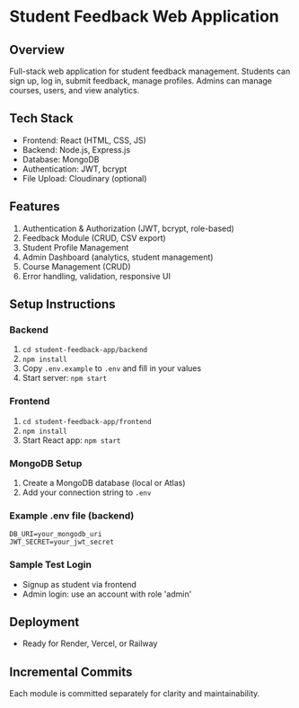 # Student Feedback Web Application

## Overview
Full-stack web application for student feedback management. Students can sign up, log in, submit feedback, manage profiles. Admins can manage courses, users, and view analytics.

## Tech Stack
- Frontend: React (HTML, CSS, JS)
- Backend: Node.js, Express.js
- Database: MongoDB
- Authentication: JWT, bcrypt
- File Upload: Cloudinary (optional)

## Features
1. Authentication & Authorization (JWT, bcrypt, role-based)
2. Feedback Module (CRUD, CSV export)
3. Student Profile Management
4. Admin Dashboard (analytics, student management)
5. Course Management (CRUD)
6. Error handling, validation, responsive UI

## Setup Instructions

### Backend
1. `cd student-feedback-app/backend`
2. `npm install`
3. Copy `.env.example` to `.env` and fill in your values
4. Start server: `npm start`

### Frontend
1. `cd student-feedback-app/frontend`
2. `npm install`
3. Start React app: `npm start`

### MongoDB Setup
1. Create a MongoDB database (local or Atlas)
2. Add your connection string to `.env`

### Example .env file (backend)
```env
DB_URI=your_mongodb_uri
JWT_SECRET=your_jwt_secret
```

### Sample Test Login
- Signup as student via frontend
- Admin login: use an account with role 'admin'

## Deployment
- Ready for Render, Vercel, or Railway

## Incremental Commits
Each module is committed separately for clarity and maintainability.